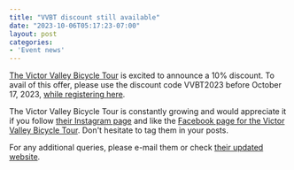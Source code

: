 ```yaml
---
title: "VVBT discount still available"
date: "2023-10-06T05:17:23-07:00"
layout: post
categories:
- 'Event news'
---
```


[The Victor Valley Bicycle Tour](https://victorvalleybicycletour.com) is excited to announce a 10% discount. To avail of this offer, please use the discount code VVBT2023 before October 17, 2023, [while registering here](https://www.active.com).

The Victor Valley Bicycle Tour is constantly growing and would appreciate it if you follow [their Instagram page](https://www.instagram.com/victor_valley_bicycle_tour/) and like the [Facebook page for the Victor Valley Bicycle Tour](https://www.facebook.com/victorvalleybicycletour/). Don't hesitate to tag them in your posts.

For any additional queries, please e-mail them or check [their updated website](https://victorvalleybicycletour.com/).
